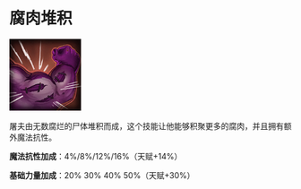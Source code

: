 # 腐肉堆积

![](game/resource/flash3/images/spellicons/mjz_pudge_flesh_heap.png)

屠夫由无数腐烂的尸体堆积而成，这个技能让他能够积聚更多的腐肉，并且拥有额外魔法抗性。



**魔法抗性加成**：4%/8%/12%/16%（天赋+14%）

**基础力量加成**：20% 30% 40% 50%（天赋+30%）


